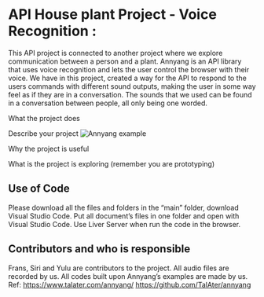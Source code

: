 # API House plant Project - Voice Recognition  :
 
This API project is connected to another project where we explore communication between a person and a plant. 
Annyang is an API library that uses voice recognition and lets the user control the browser with their voice. 
We have in this project, created a way for the API to respond to the users commands with different sound outputs, making the user in some way feel as if they are in a conversation. The sounds that we used can be found in a conversation between people, all only being one worded. 


What the project does

Describe your project
![Annyang example](https://user-images.githubusercontent.com/79635121/110962511-5ebd8380-8351-11eb-96cf-97749180b21d.png)


Why the project is useful

What is the project is exploring (remember you are prototyping)


## Use of Code
Please download all the files and folders in the “main” folder, download Visual Studio Code. Put all document’s files in one folder and open with Visual Studio Code. Use Liver Server when run the code in the browser.

## Contributors and who is responsible
Frans, Siri and Yulu are contributors to the project. All audio files are recorded by us. All codes built upon Annyang’s examples are made by us. Ref: https://www.talater.com/annyang/    https://github.com/TalAter/annyang 

